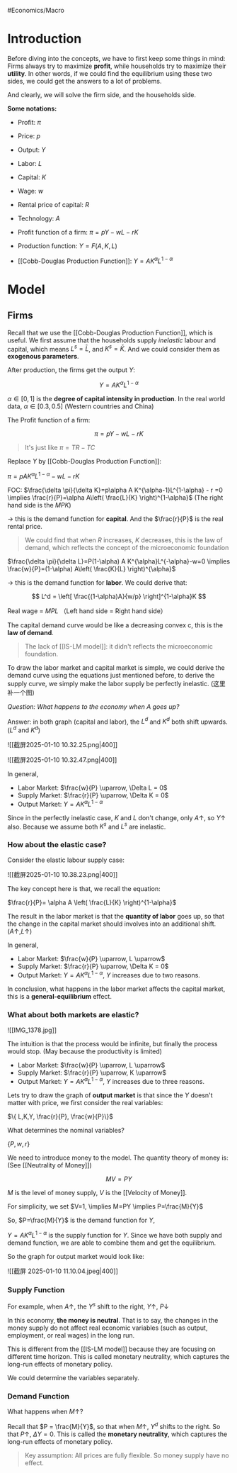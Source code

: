 #Economics/Macro 

# Introduction

Before diving into the concepts, we have to first keep some things in mind: Firms always try to maximize **profit**, while households try to maximize their **utility**. In other words, if we could find the equilibrium using these two sides, we could get the answers to a lot of problems.

And clearly, we will solve the firm side, and the households side.


**Some notations:**
- Profit: $\pi$
- Price: $p$
- Output: $Y$
- Labor: $L$
- Capital: $K$
- Wage: $w$
- Rental price of capital: $R$
- Technology: $A$



- Profit function of a firm: $\pi=pY-wL-rK$
- Production function: $Y=F(A,K,L)$
- [[Cobb-Douglas Production Function]]: $Y=AK^{\alpha}L^{1-\alpha}$ 


# Model 

## Firms

Recall that we use the [[Cobb-Douglas Production Function]], which is useful. We first assume that the households supply *inelastic* labour and capital, which means $L^s = \bar{L}$, and $K^s = \bar{K}$. And we could consider them as **exogenous parameters**.

After production, the firms get the output $Y$:

$$
Y = AK^\alpha L^{1-\alpha}
$$

$\alpha \in [0,1]$ is the **degree of capital intensity in production**. In the real world data, $\alpha \in [0.3,0.5]$ (Western countries and China)

The Profit function of a firm: 

$$
\pi=pY-wL-rK
$$ 
> It's just like $\pi = TR - TC$

Replace $Y$ by [[Cobb-Douglas Production Function]]:

$\pi=pAK^{\alpha}L^{1-\alpha}-wL-rK$

FOC: $\frac{\delta \pi}{\delta K}=p\alpha A K^{\alpha-1}L^{1-\alpha} - r =0 \implies \frac{r}{P}=\alpha A\left( \frac{L}{K} \right)^{1-\alpha}$ (The right hand side is the $MPK$)

-> this is the demand function for **capital**. And the $\frac{r}{P}$ is the real rental price.

> We could find that when $R$ increases, $K$ decreases, this is the law of demand, which reflects the concept of the microeconomic foundation

$\frac{\delta \pi}{\delta L}=P(1-\alpha) A K^{\alpha}L^{-\alpha}-w=0 \implies \frac{w}{P}=(1-\alpha) A\left( \frac{K}{L} \right)^{\alpha}$

-> this is the demand function for **labor**. We could derive that:

$$
L^d = \left[ \frac{(1-\alpha)A}{w/p} \right]^{1-\alpha}K
$$


Real wage = $MPL$ （Left hand side = Right hand side）

The capital demand curve would be like a decreasing convex c, this is the **law of demand**.

> The lack of [[IS-LM model]]: it didn't reflects the microeconomic foundation.

To draw the labor market and capital market is simple, we could derive the demand curve using the equations just mentioned before, to derive the supply curve, we simply make the labor supply be perfectly inelastic. (这里补一个图)


*Question: What happens to the economy when $A$ goes up?*

Answer: in both graph (capital and labor), the $L^d$ and $K^d$ both shift upwards. ($L^d$ and $K^d$)

![[截屏2025-01-10 10.32.25.png|400]]

![[截屏2025-01-10 10.32.47.png|400]]


In general,

- Labor Market: $\frac{w}{P} \uparrow, \Delta L = 0$
- Supply Market: $\frac{r}{P} \uparrow, \Delta K = 0$
- Output Market: $Y=AK^{\alpha}L^{1-\alpha}$

Since in the perfectly inelastic case, $K$ and $L$ don't change, only $A \uparrow$, so $Y \uparrow$ also. Because we assume both $K^s$ and $L^s$ are inelastic.
### How about the elastic case?

Consider the elastic labour supply case:

![[截屏2025-01-10 10.38.23.png|400]]


The key concept here is that, we recall the equation:

$\frac{r}{P}= \alpha A \left( \frac{L}{K} \right)^{1-\alpha}$

The result in the labor market is that the **quantity of labor** goes up, so that the change in the capital market should involves into an additional shift. ($A \uparrow$,$L \uparrow$)

In general,

- Labor Market: $\frac{w}{P} \uparrow,  L \uparrow$
- Supply Market: $\frac{r}{P} \uparrow, \Delta K = 0$
- Output Market: $Y=AK^{\alpha}L^{1-\alpha}$, $Y$ increases due to two reasons.

In conclusion, what happens in the labor market affects the capital market, this is a **general-equilibrium** effect.
### What about both markets are elastic?

![[IMG_1378.jpg]]

The intuition is that the process would be infinite, but finally the process would stop. (May because the productivity is limited)

- Labor Market: $\frac{w}{P} \uparrow,  L \uparrow$
- Supply Market: $\frac{r}{P} \uparrow, K \uparrow$
- Output Market: $Y=AK^{\alpha}L^{1-\alpha}$, $Y$ increases due to three reasons.

Lets try to draw the graph of **output market** is that since the $Y$ doesn't matter with price, we first consider the real variables:

$\{ L,K,Y, \frac{r}{P}, \frac{w}{P}\}$

What determines the nominal variables?

$\{P,w,r\}$

We need to introduce money to the model. The quantity theory of money is: (See [[Neutrality of Money]])

$$
MV=PY
$$

$M$ is the level of money supply, $V$ is the [[Velocity of Money]].

For simplicity, we set $V=1, \implies M=PY \implies P=\frac{M}{Y}$

So, $P=\frac{M}{Y}$ is the demand function for $Y$,

$Y=AK^{\alpha}L^{1-\alpha}$ is the supply function for $Y$. Since we have both supply and demand function, we are able to combine them and get the equilibrium.

So the graph for output market would look like:

![[截屏 2025-01-10 11.10.04.jpeg|400]]

### Supply Function

For example, when $A \uparrow$, the $Y^s$ shift to the right, $Y \uparrow$, $P \downarrow$

In this economy, **the money is neutral**. That is to say, the changes in the money supply do not affect real economic variables (such as output, employment, or real wages) in the long run.

This is different from the [[IS-LM model]] because they are focusing on different time horizon. This is called monetary neutrality, which captures the long-run effects of monetary policy. 

We could determine the variables separately.
### Demand Function 

What happens when $M \uparrow$?

Recall that $P = \frac{M}{Y}$, so that when $M \uparrow$, $Y^d$ shifts to the right. So that $P \uparrow$, $\Delta Y = 0$. This is called the **monetary neutrality**, which captures the long-run effects of monetary policy.

> Key assumption: All prices are fully flexible. So money supply have no effect.